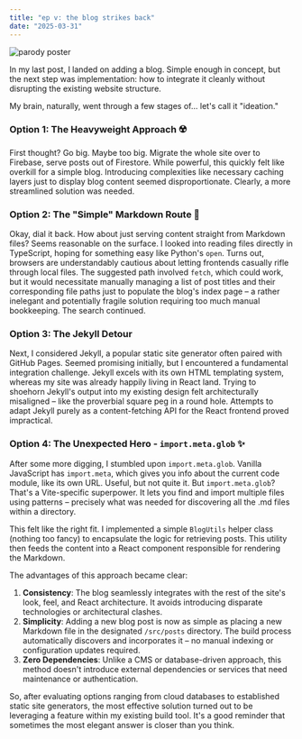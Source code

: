 ```yaml
---
title: "ep v: the blog strikes back"
date: "2025-03-31"
---
```


![parody poster](the-blog-strikes-back.png)

In my last post, I landed on adding a blog. Simple enough in concept, but the next step was implementation: how to integrate it cleanly without disrupting the existing website structure.

My brain, naturally, went through a few stages of... let's call it "ideation."

### Option 1: The Heavyweight Approach ☢️

First thought? Go big. Maybe too big. Migrate the whole site over to Firebase, serve posts out of Firestore. While powerful, this quickly felt like overkill for a simple blog. Introducing complexities like necessary caching layers just to display blog content seemed disproportionate. Clearly, a more streamlined solution was needed.

### Option 2: The "Simple" Markdown Route 🤔

Okay, dial it back. How about just serving content straight from Markdown files? Seems reasonable on the surface. I looked into reading files directly in TypeScript, hoping for something easy like Python's `open`. Turns out, browsers are understandably cautious about letting frontends casually rifle through local files. The suggested path involved `fetch`, which could work, but it would necessitate manually managing a list of post titles and their corresponding file paths just to populate the blog's index page – a rather inelegant and potentially fragile solution requiring too much manual bookkeeping. The search continued.

### Option 3: The Jekyll Detour

Next, I considered Jekyll, a popular static site generator often paired with GitHub Pages. Seemed promising initially, but I encountered a fundamental integration challenge. Jekyll excels with its own HTML templating system, whereas my site was already happily living in React land. Trying to shoehorn Jekyll's output into my existing design felt architecturally misaligned – like the proverbial square peg in a round hole. Attempts to adapt Jekyll purely as a content-fetching API for the React frontend proved impractical.

### Option 4: The Unexpected Hero - `import.meta.glob` ✨

After some more digging, I stumbled upon `import.meta.glob`. Vanilla JavaScript has `import.meta`, which gives you info about the current code module, like its own URL. Useful, but not quite it. But `import.meta.glob`? That's a Vite-specific superpower. It lets you find and import multiple files using patterns – precisely what was needed for discovering all the .md files within a directory.

This felt like the right fit. I implemented a simple `BlogUtils` helper class (nothing too fancy) to encapsulate the logic for retrieving posts. This utility then feeds the content into a React component responsible for rendering the Markdown.

The advantages of this approach became clear:

1. **Consistency**: The blog seamlessly integrates with the rest of the site's look, feel, and React architecture. It avoids introducing disparate technologies or architectural clashes.
2. **Simplicity**: Adding a new blog post is now as simple as placing a new Markdown file in the designated `/src/posts` directory. The build process automatically discovers and incorporates it – no manual indexing or configuration updates required.
3. **Zero Dependencies**: Unlike a CMS or database-driven approach, this method doesn't introduce external dependencies or services that need maintenance or authentication.  

So, after evaluating options ranging from cloud databases to established static site generators, the most effective solution turned out to be leveraging a feature within my existing build tool. It's a good reminder that sometimes the most elegant answer is closer than you think.